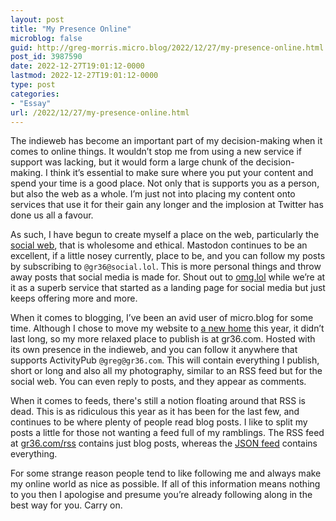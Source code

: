 ```yaml
---
layout: post
title: "My Presence Online"
microblog: false
guid: http://greg-morris.micro.blog/2022/12/27/my-presence-online.html
post_id: 3987590
date: 2022-12-27T19:01:12-0000
lastmod: 2022-12-27T19:01:12-0000
type: post
categories:
- "Essay"
url: /2022/12/27/my-presence-online.html
---
```

The indieweb has become an important part of my decision-making when it comes to online things. It wouldn’t stop me from using a new service if support was lacking, but it would form a large chunk of the decision-making. I think it’s essential to make sure where you put your content and spend your time is a good place. Not only that is supports you as a person, but also the web as a whole. I’m just not into placing my content onto services that use it for their gain any longer and the implosion at Twitter has done us all a favour. 

As such, I have begun to create myself a place on the web, particularly the [social web](/2022/12/20/overthinking-social-media.html), that is wholesome and ethical. Mastodon continues to be an excellent, if a little nosey currently, place to be, and you can follow my posts by subscribing to `@gr36@social.lol`. This is more personal things and throw away posts that social media is made for. Shout out to [omg.lol](https://home.omg.lol/) while we’re at it as a superb service that started as a landing page for social media but just keeps offering more and more. 

When it comes to blogging, I’ve been an avid user of micro.blog for some time. Although I chose to move my website to [a new home](/2021/11/05/a-new-home.html) this year, it didn’t last long, so my more relaxed place to publish is at gr36.com. Hosted with its own presence in the indieweb, and you can follow it anywhere that supports ActivityPub `@greg@gr36.com`. This will contain everything I publish, short or long and also all my photography, similar to an RSS feed but for the social web. You can even reply to posts, and they appear as comments. 

When it comes to feeds, there's still a notion floating around that RSS is dead. This is as ridiculous this year as it has been for the last few, and continues to be where plenty of people read blog posts. I like to split my posts a little for those not wanting a feed full of my ramblings. The RSS feed at [gr36.com/rss](https://gr36.com/rss) contains just blog posts, whereas the [JSON feed](https://gr36.com/json) contains everything.

For some strange reason people tend to like following me and always make my online world as nice as possible. If all of this information means nothing to you then I apologise and presume you’re already following along in the best way for you. Carry on. 
